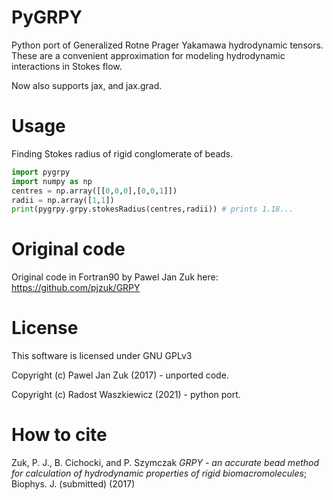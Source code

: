 # PyGRPY

Python port of Generalized Rotne Prager Yakamawa hydrodynamic tensors.
These are a convenient approximation for modeling hydrodynamic interactions in Stokes flow.

Now also supports jax, and jax.grad.

# Usage

Finding Stokes radius of rigid conglomerate of beads.

```Python
import pygrpy
import numpy as np
centres = np.array([[0,0,0],[0,0,1]])
radii = np.array([1,1])
print(pygrpy.grpy.stokesRadius(centres,radii)) # prints 1.18...
```


# Original code

Original code in Fortran90 by Pawel Jan Zuk here:
https://github.com/pjzuk/GRPY

# License

This software is licensed under GNU GPLv3

Copyright (c) Pawel Jan Zuk (2017) - unported code.

Copyright (c) Radost Waszkiewicz (2021) - python port.

# How to cite

Zuk, P. J., B. Cichocki, and P. Szymczak *GRPY - an accurate bead method for calculation of hydrodynamic
properties of rigid biomacromolecules*; Biophys. J. (submitted) (2017)
